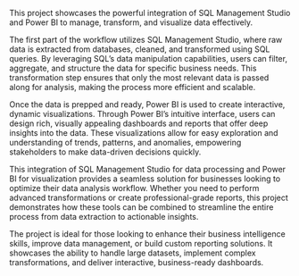 This project showcases the powerful integration of SQL Management Studio and Power BI to manage, transform, and visualize data effectively.

The first part of the workflow utilizes SQL Management Studio, where raw data is extracted from databases, cleaned, and transformed using SQL queries. By leveraging SQL’s data manipulation capabilities, users can filter, aggregate, and structure the data for specific business needs. This transformation step ensures that only the most relevant data is passed along for analysis, making the process more efficient and scalable.

Once the data is prepped and ready, Power BI is used to create interactive, dynamic visualizations. Through Power BI’s intuitive interface, users can design rich, visually appealing dashboards and reports that offer deep insights into the data. These visualizations allow for easy exploration and understanding of trends, patterns, and anomalies, empowering stakeholders to make data-driven decisions quickly.

This integration of SQL Management Studio for data processing and Power BI for visualization provides a seamless solution for businesses looking to optimize their data analysis workflow. Whether you need to perform advanced transformations or create professional-grade reports, this project demonstrates how these tools can be combined to streamline the entire process from data extraction to actionable insights.

The project is ideal for those looking to enhance their business intelligence skills, improve data management, or build custom reporting solutions. It showcases the ability to handle large datasets, implement complex transformations, and deliver interactive, business-ready dashboards.
